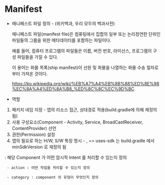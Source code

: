 Manifest
========

* 매니페스트 파일 정의 - (위키백과, 우리 모두의 백과사전)

    매니페스트 파일(manifest file)은 컴퓨팅에서 집합의 일부 또는 논리정연한 단위인 파일들의 그룹을 위한 메타데이터를 포함하는 파일이다. 
    
    예를 들어, 컴퓨터 프로그램의 파일들은 이름, 버전 번호, 라이선스, 프로그램의 구성 파일들을 가질 수 있다.
    
    이 용어는 화물 목록(ship manifest)이 선원 및 화물을 나열하는 화물 수송 절차로부터 가져온 것이다.
    
    <https://ko.wikipedia.org/wiki/%EB%A7%A4%EB%8B%88%ED%8E%98%EC%8A%A4%ED%8A%B8_%ED%8C%8C%EC%9D%BC> 

* 역할 
 1. 패키지 네임 지정 - 앱의 리소스 접근, 상대경로 적용(build.gradle에 의해 재정의 됨)
 2. 사용 구성요소(Component - Activity, Service, BroadCastReceiver, ContentProvider) 선언
 3. 권한(Permission) 설정
 4. 앱의 필요로 하는 H/W, S/W 특징 명시 - <uses-feature>, <uses-sdk> => uses-sdk 는 build.gradle 에서 minSdkVersion 로 재정의 됨

 <intent-filter> : 해당 Component 가 어떤 암시적 Intent 를 처리할 수 있는지 정의
 
     - action : 어떤 작업을 처리할 수 있는지 정의
     
     - category : component 의 유형이 무엇인지 정의


